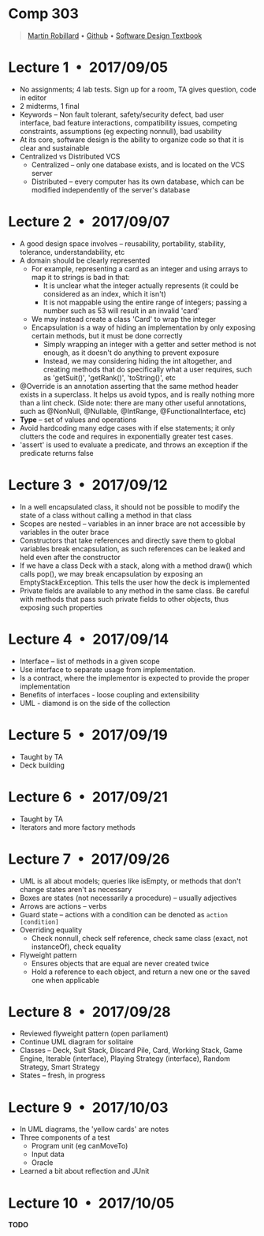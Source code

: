 # Comp 303

> [Martin Robillard](mailto:martin@cs.mcgill.ca?Subject=Comp%20303) &bull; [Github](https://github.com/prmr) &bull; [Software Design Textbook](https://github.com/prmr/SoftwareDesign/)

# Lecture 1 • 2017/09/05
* No assignments; 4 lab tests. Sign up for a room, TA gives question, code in editor
* 2 midterms, 1 final
* Keywords – Non fault tolerant, safety/security defect, bad user interface, bad feature interactions, compatibility issues, competing constraints, assumptions (eg expecting nonnull), bad usability
* At its core, software design is the ability to organize code so that it is clear and sustainable
* Centralized vs Distributed VCS
  * Centralized – only one database exists, and is located on the VCS server
  * Distributed – every computer has its own database, which can be modified independently of the server's database

# Lecture 2 • 2017/09/07
* A good design space involves – reusability, portability, stability, tolerance, understandability, etc
* A domain should be clearly represented
  * For example, representing a card as an integer and using arrays to map it to strings is bad in that:
    * It is unclear what the integer actually represents (it could be considered as an index, which it isn't)
    * It is not mappable using the entire range of integers; passing a number such as 53 will result in an invalid 'card'
  * We may instead create a class 'Card' to wrap the integer
  * Encapsulation is a way of hiding an implementation by only exposing certain methods, but it must be done correctly
    * Simply wrapping an integer with a getter and setter method is not enough, as it doesn't do anything to prevent exposure
    * Instead, we may considering hiding the int altogether, and creating methods that do specifically what a user requires, such as 'getSuit()', 'getRank()', 'toString()', etc
* @Override is an annotation asserting that the same method header exists in a superclass. It helps us avoid typos, and is really nothing more than a lint check. (Side note: there are many other useful annotations, such as @NonNull, @Nullable, @IntRange, @FunctionalInterface, etc)
* <b>Type</b> – set of values and operations
* Avoid hardcoding many edge cases with if else statements; it only clutters the code and requires in exponentially greater test cases.
* 'assert' is used to evaluate a predicate, and throws an exception if the predicate returns false

# Lecture 3 • 2017/09/12
* In a well encapsulated class, it should not be possible to modify the state of a class without calling a method in that class
* Scopes are nested – variables in an inner brace are not accessible by variables in the outer brace
* Constructors that take references and directly save them to global variables break encapsulation, as such references can be leaked and held even after the constructor
* If we have a class Deck with a stack, along with a method draw() which calls pop(), we may break encapsulation by exposing an EmptyStackException. This tells the user how the deck is implemented
* Private fields are available to any method in the same class. Be careful with methods that pass such private fields to other objects, thus exposing such properties

# Lecture 4 • 2017/09/14
* Interface – list of methods in a given scope
* Use interface to separate usage from implementation.
* Is a contract, where the implementor is expected to provide the proper implementation
* Benefits of interfaces - loose coupling and extensibility
* UML - diamond is on the side of the collection

# Lecture 5 • 2017/09/19
* Taught by TA
* Deck building

# Lecture 6 • 2017/09/21
* Taught by TA
* Iterators and more factory methods

# Lecture 7 • 2017/09/26
* UML is all about models; queries like isEmpty, or methods that don't change states aren't as necessary
* Boxes are states (not necessarily a procedure) – usually adjectives
* Arrows are actions – verbs
* Guard state – actions with a condition can be denoted as `action [condition]`
* Overriding equality
  * Check nonnull, check self reference, check same class (exact, not instanceOf), check equality
* Flyweight pattern
  * Ensures objects that are equal are never created twice
  * Hold a reference to each object, and return a new one or the saved one when applicable

# Lecture 8 • 2017/09/28
* Reviewed flyweight pattern (open parliament)
* Continue UML diagram for solitaire
* Classes – Deck, Suit Stack, Discard Pile, Card, Working Stack, Game Engine, Iterable (interface), Playing Strategy (interface), Random Strategy, Smart Strategy
* States – fresh, in progress

# Lecture 9 • 2017/10/03
* In UML diagrams, the 'yellow cards' are notes
* Three components of a test
  * Program unit (eg canMoveTo)
  * Input data
  * Oracle
* Learned a bit about reflection and JUnit

# Lecture 10 • 2017/10/05
**TODO**
